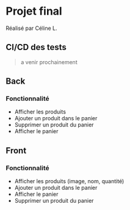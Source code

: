 # Projet final 

Réalisé par Céline L.

## CI/CD des tests
> a venir prochainement


## Back
### Fonctionnalité 


- Afficher les produits
- Ajouter un produit dans le panier
- Supprimer un produit du panier
- Afficher le panier

## Front
### Fonctionnalité 


- Afficher les produits (image, nom, quantité)
- Ajouter un produit dans le panier
- Afficher le panier
- Supprimer un produit du panier

